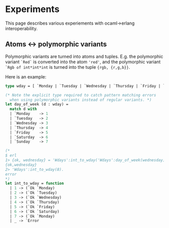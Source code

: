 # Experiments

This page describes various experiements with ocaml->erlang interoperability.

## Atoms <-> polymorphic variants
Polymorphic variants are turned into atoms and tuples. E.g. the polymorphic
variant `` `Red` `` is converted into the atom `'red'`, and the polymorphic variant
`` `Rgb of int*int*int `` is turned into the tuple `{rgb, {r,g,b}}`.

Here is an example:

```ocaml
type wday = [ `Monday | `Tuesday | `Wednesday | `Thursday | `Friday | `Saturday | `Sunday ]

(* Note the explicit type required to catch pattern matching errors
  when using polymorphic variants instead of regular variants. *)
let day_of_week (d : wday) =
  match d with
  | `Monday    -> 1
  | `Tuesday   -> 2
  | `Wednesday -> 3
  | `Thursday  -> 4
  | `Friday    -> 5
  | `Saturday  -> 6
  | `Sunday    -> 7

(*
$ erl
1> {ok, wednesday} = 'Wdays':int_to_wday('Wdays':day_of_week(wednesday)).
{ok,wednesday}
2> 'Wdays':int_to_wday(8).
error
*)
let int_to_wday = function
  | 1 -> (`Ok `Monday)
  | 2 -> (`Ok `Tuesday)
  | 3 -> (`Ok `Wednesday)
  | 4 -> (`Ok `Thursday)
  | 5 -> (`Ok `Friday)
  | 6 -> (`Ok `Saturday)
  | 7 -> (`Ok `Monday)
  | _ -> `Error
```
